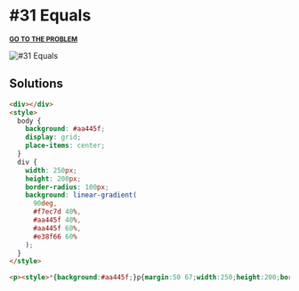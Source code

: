 # #31 Equals

<p>
  <sup>
    <a href="https://cssbattle.dev/play/31"><strong>GO TO THE PROBLEM</strong></a>
  </sup>
</p>

![#31 Equals](https://cssbattle.dev/targets/31.png)

## Solutions

```html
<div></div>
<style>
  body {
    background: #aa445f;
    display: grid;
    place-items: center;
  }
  div {
    width: 250px;
    height: 200px;
    border-radius: 100px;
    background: linear-gradient(
      90deg,
      #f7ec7d 40%,
      #aa445f 40%,
      #aa445f 60%,
      #e38f66 60%
    );
  }
</style>
```

```html
<p><style>*{background:#aa445f;}p{margin:50 67;width:250;height:200;border-radius:100px;background:linear-gradient(90deg,#f7ec7d 40%,#aa445f 40%,#aa445f 60%,#e38f66 60%)
```
